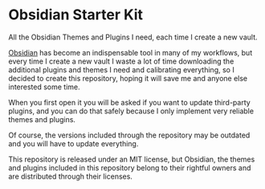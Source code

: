 # Obsidian Starter Kit
All the Obsidian Themes and Plugins I need, each time I create a new vault.

[Obsidian](https://obsidian.md) has become an indispensable tool in many of my workflows, but every time I create a new vault I waste a lot of time downloading the additional plugins and themes I need and calibrating everything, so I decided to create this repository, hoping it will save me and anyone else interested some time.

When you first open it you will be asked if you want to update third-party plugins, and you can do that safely because I only implement very reliable themes and plugins.

Of course, the versions included through the repository may be outdated and you will have to update everything.

This repository is released under an MIT license, but Obsidian, the themes and plugins included in this repository belong to their rightful owners and are distributed through their licenses.
